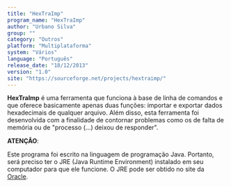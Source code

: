```yaml
---
title: "HexTraImp"
program_name: "HexTraImp"
author: "Urbano Silva"
group: ""
category: "Outros"
platform: "Multiplataforma"
system: "Vários"
language: "Português"
release_date: "18/12/2013"
version: "1.0"
site: "https://sourceforge.net/projects/hextraimp/"
---
```

<b>HexTraImp</b> é uma ferramenta que funciona à base de linha de comandos e que oferece basicamente apenas duas funções: importar e exportar dados hexadecimais de qualquer arquivo. Além disso, esta ferramenta foi desenvolvida com a finalidade de contornar problemas como os de falta de memória ou de "processo (...) deixou de responder".

<b>ATENÇÃO</b>:

Este programa foi escrito na linguagem de programação Java. Portanto, será preciso ter o JRE (Java Runtime Environment) instalado em seu computador para que ele funcione. O JRE pode ser obtido no site da <a href="https://www.oracle.com/java/technologies/javase-server-jre8-downloads.html">Oracle</a>.
